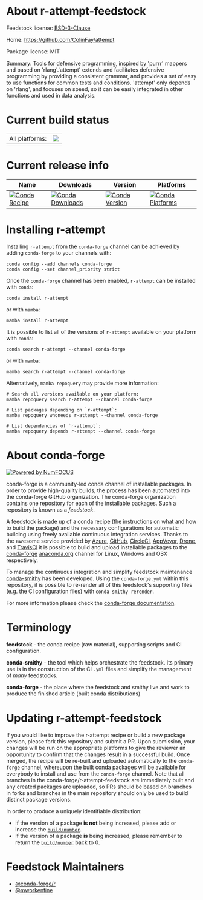 About r-attempt-feedstock
=========================

Feedstock license: [BSD-3-Clause](https://github.com/conda-forge/r-attempt-feedstock/blob/main/LICENSE.txt)

Home: https://github.com/ColinFay/attempt

Package license: MIT

Summary: Tools for defensive programming, inspired by 'purrr' mappers and  based on 'rlang'.'attempt' extends and facilitates defensive programming by  providing a consistent grammar, and provides a set of easy to use functions  for common tests and conditions. 'attempt' only depends on 'rlang', and  focuses on speed, so it can be easily integrated in other functions and  used in data analysis. 

Current build status
====================


<table><tr><td>All platforms:</td>
    <td>
      <a href="https://dev.azure.com/conda-forge/feedstock-builds/_build/latest?definitionId=6548&branchName=main">
        <img src="https://dev.azure.com/conda-forge/feedstock-builds/_apis/build/status/r-attempt-feedstock?branchName=main">
      </a>
    </td>
  </tr>
</table>

Current release info
====================

| Name | Downloads | Version | Platforms |
| --- | --- | --- | --- |
| [![Conda Recipe](https://img.shields.io/badge/recipe-r--attempt-green.svg)](https://anaconda.org/conda-forge/r-attempt) | [![Conda Downloads](https://img.shields.io/conda/dn/conda-forge/r-attempt.svg)](https://anaconda.org/conda-forge/r-attempt) | [![Conda Version](https://img.shields.io/conda/vn/conda-forge/r-attempt.svg)](https://anaconda.org/conda-forge/r-attempt) | [![Conda Platforms](https://img.shields.io/conda/pn/conda-forge/r-attempt.svg)](https://anaconda.org/conda-forge/r-attempt) |

Installing r-attempt
====================

Installing `r-attempt` from the `conda-forge` channel can be achieved by adding `conda-forge` to your channels with:

```
conda config --add channels conda-forge
conda config --set channel_priority strict
```

Once the `conda-forge` channel has been enabled, `r-attempt` can be installed with `conda`:

```
conda install r-attempt
```

or with `mamba`:

```
mamba install r-attempt
```

It is possible to list all of the versions of `r-attempt` available on your platform with `conda`:

```
conda search r-attempt --channel conda-forge
```

or with `mamba`:

```
mamba search r-attempt --channel conda-forge
```

Alternatively, `mamba repoquery` may provide more information:

```
# Search all versions available on your platform:
mamba repoquery search r-attempt --channel conda-forge

# List packages depending on `r-attempt`:
mamba repoquery whoneeds r-attempt --channel conda-forge

# List dependencies of `r-attempt`:
mamba repoquery depends r-attempt --channel conda-forge
```


About conda-forge
=================

[![Powered by
NumFOCUS](https://img.shields.io/badge/powered%20by-NumFOCUS-orange.svg?style=flat&colorA=E1523D&colorB=007D8A)](https://numfocus.org)

conda-forge is a community-led conda channel of installable packages.
In order to provide high-quality builds, the process has been automated into the
conda-forge GitHub organization. The conda-forge organization contains one repository
for each of the installable packages. Such a repository is known as a *feedstock*.

A feedstock is made up of a conda recipe (the instructions on what and how to build
the package) and the necessary configurations for automatic building using freely
available continuous integration services. Thanks to the awesome service provided by
[Azure](https://azure.microsoft.com/en-us/services/devops/), [GitHub](https://github.com/),
[CircleCI](https://circleci.com/), [AppVeyor](https://www.appveyor.com/),
[Drone](https://cloud.drone.io/welcome), and [TravisCI](https://travis-ci.com/)
it is possible to build and upload installable packages to the
[conda-forge](https://anaconda.org/conda-forge) [anaconda.org](https://anaconda.org/)
channel for Linux, Windows and OSX respectively.

To manage the continuous integration and simplify feedstock maintenance
[conda-smithy](https://github.com/conda-forge/conda-smithy) has been developed.
Using the ``conda-forge.yml`` within this repository, it is possible to re-render all of
this feedstock's supporting files (e.g. the CI configuration files) with ``conda smithy rerender``.

For more information please check the [conda-forge documentation](https://conda-forge.org/docs/).

Terminology
===========

**feedstock** - the conda recipe (raw material), supporting scripts and CI configuration.

**conda-smithy** - the tool which helps orchestrate the feedstock.
                   Its primary use is in the construction of the CI ``.yml`` files
                   and simplify the management of *many* feedstocks.

**conda-forge** - the place where the feedstock and smithy live and work to
                  produce the finished article (built conda distributions)


Updating r-attempt-feedstock
============================

If you would like to improve the r-attempt recipe or build a new
package version, please fork this repository and submit a PR. Upon submission,
your changes will be run on the appropriate platforms to give the reviewer an
opportunity to confirm that the changes result in a successful build. Once
merged, the recipe will be re-built and uploaded automatically to the
`conda-forge` channel, whereupon the built conda packages will be available for
everybody to install and use from the `conda-forge` channel.
Note that all branches in the conda-forge/r-attempt-feedstock are
immediately built and any created packages are uploaded, so PRs should be based
on branches in forks and branches in the main repository should only be used to
build distinct package versions.

In order to produce a uniquely identifiable distribution:
 * If the version of a package **is not** being increased, please add or increase
   the [``build/number``](https://docs.conda.io/projects/conda-build/en/latest/resources/define-metadata.html#build-number-and-string).
 * If the version of a package **is** being increased, please remember to return
   the [``build/number``](https://docs.conda.io/projects/conda-build/en/latest/resources/define-metadata.html#build-number-and-string)
   back to 0.

Feedstock Maintainers
=====================

* [@conda-forge/r](https://github.com/orgs/conda-forge/teams/r/)
* [@mworkentine](https://github.com/mworkentine/)

